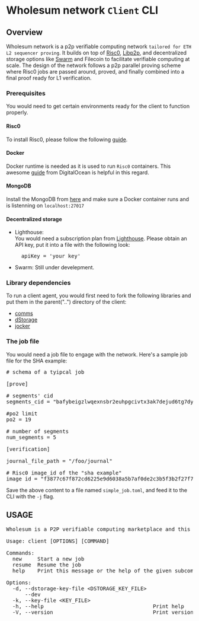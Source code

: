 
# Wholesum network `Client` CLI

## Overview

Wholesum network is a p2p verifiable computing network `tailored for ETH L2 sequencer proving`. It builds on top of [Risc0](https://risczero.com/), [Libp2p](https://libp2p.io), and decentralized storage options like [Swarm](https://ethswarm.org) and Filecoin to facilitate verifiable computing at scale. The design of the network follows a p2p parallel proving scheme where Risc0 jobs are passed around, proved, and finally combined into a final proof ready for L1 verification.

### Prerequisites

You would need to get certain environments ready for the client to function properly.

#### Risc0 

To install Risc0, please follow the following [guide](https://github.com/risc0/risc0?tab=readme-ov-file#getting-started).

#### Docker

Docker runtime is needed as it is used to run `Risc0` containers. This awesome [guide](https://www.digitalocean.com/community/tutorials/how-to-install-and-use-docker-on-ubuntu-20-04) from DigitalOcean is helpful in this regard.

#### MongoDB

Install the MongoDB from [here](https://www.mongodb.com/docs/manual/tutorial/install-mongodb-community-with-docker/) and make sure a Docker container runs and is listenning on `localhost:27017`

#### Decentralized storage

- Lighthouse:  
  You would need a subscription plan from [Lighthouse](https://docs.lighthouse.storage/lighthouse-1/quick-start). Please obtain an API key, put it into a file with the following look:

  <pre>
    apiKey = 'your key'
  </pre>
  
- Swarm:
  Still under develepment.
  

### Library dependencies

To run a client agent, you would first need to fork the following libraries and put them in the parent("..") directory of the client:

- [comms](https://github.com/WholesumNet/comms)
- [dStorage](https://github.com/WholesumNet/dStorage)
- [jocker](https://github.com/WholesumNet/jocker)

### The job file

You would need a job file to engage with the network. Here's a sample job file for the SHA example:
<pre>
# schema of a tyipcal job

[prove]

# segments' cid
segments_cid = "bafybeigzlwqexnsbr2euhpgcivtx3ak7dejud6tg7dyiyja522qscdsovi"

#po2 limit
po2 = 19

# number of segments
num_segments = 5

[verification]

journal_file_path = "/foo/journal"

# Risc0 image_id of the "sha example"
image_id = "f3877c67f872cd6225e9d6038a5b7af0de2c3b5f3b2f27f76a8b09e2230a4f5c"
</pre>

Save the above content to a file named `simple_job.toml`, and feed it to the CLI with the `-j` flag.

## USAGE

<pre>
Wholesum is a P2P verifiable computing marketplace and this program is a CLI for client nodes.

Usage: client [OPTIONS] [COMMAND]

Commands:
  new     Start a new job
  resume  Resume the job
  help    Print this message or the help of the given subcommand(s)

Options:
  -d, --dstorage-key-file &lt;DSTORAGE_KEY_FILE&gt;  
      --dev                                    
  -k, --key-file &lt;KEY_FILE&gt;                    
  -h, --help                                   Print help
  -V, --version                                Print version
</pre>
